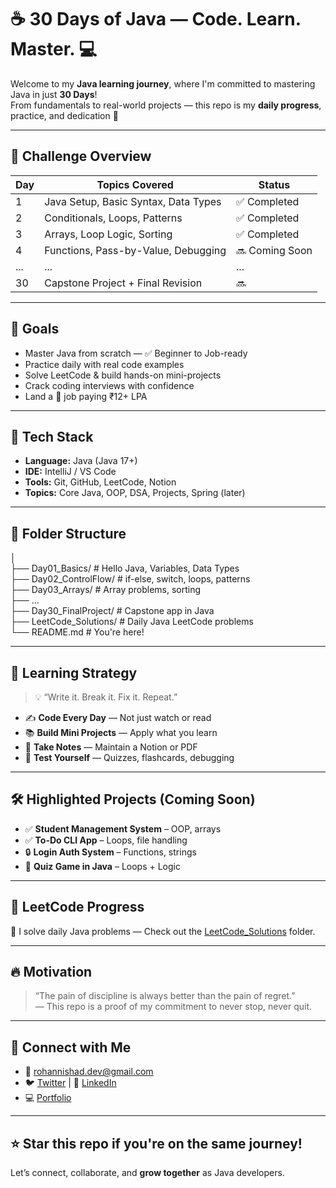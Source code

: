 # ☕ 30 Days of Java — Code. Learn. Master. 💻

Welcome to my **Java learning journey**, where I'm committed to mastering Java in just **30 Days**!  
From fundamentals to real-world projects — this repo is my **daily progress**, practice, and dedication 💪

---

## 📅 Challenge Overview

| Day | Topics Covered                         | Status |
|-----|----------------------------------------|--------|
| 1   | Java Setup, Basic Syntax, Data Types   | ✅ Completed |
| 2   | Conditionals, Loops, Patterns           | ✅ Completed |
| 3   | Arrays, Loop Logic, Sorting             | ✅ Completed |
| 4   | Functions, Pass-by-Value, Debugging     | 🔜 Coming Soon |
| ... | ...                                     | ...    |
| 30  | Capstone Project + Final Revision       | 🔜     |

---

## 🎯 Goals

- Master Java from scratch — ✅ Beginner to Job-ready
- Practice daily with real code examples
- Solve LeetCode & build hands-on mini-projects
- Crack coding interviews with confidence
- Land a 💼 job paying ₹12+ LPA

---

## 🚀 Tech Stack

- **Language:** Java (Java 17+)
- **IDE:** IntelliJ / VS Code
- **Tools:** Git, GitHub, LeetCode, Notion
- **Topics:** Core Java, OOP, DSA, Projects, Spring (later)

---

## 📂 Folder Structure

│<br>
├── Day01_Basics/           # Hello Java, Variables, Data Types <br>
├── Day02_ControlFlow/      # if-else, switch, loops, patterns <br>
├── Day03_Arrays/           # Array problems, sorting <br>
├── ... <br>
├── Day30_FinalProject/     # Capstone app in Java <br>
├── LeetCode_Solutions/     # Daily Java LeetCode problems <br>
└── README.md               # You're here! <br>

---

## 🧠 Learning Strategy

> 💡 “Write it. Break it. Fix it. Repeat.”

- ✍️ **Code Every Day** — Not just watch or read
- 📚 **Build Mini Projects** — Apply what you learn
- 📌 **Take Notes** — Maintain a Notion or PDF
- 🧪 **Test Yourself** — Quizzes, flashcards, debugging

---

## 🛠️ Highlighted Projects (Coming Soon)

- ✅ **Student Management System** – OOP, arrays
- ✅ **To-Do CLI App** – Loops, file handling
- 🔒 **Login Auth System** – Functions, strings
- 🧠 **Quiz Game in Java** – Loops + Logic

---

## 🧩 LeetCode Progress

🔸 I solve daily Java problems — Check out the [LeetCode_Solutions](./LeetCode_Solutions/) folder.

---

## 🔥 Motivation

> “The pain of discipline is always better than the pain of regret.”  
> — This repo is a proof of my commitment to never stop, never quit.

---

## 🙌 Connect with Me

- 📧 rohannishad.dev@gmail.com  
- 🐦 [Twitter](https://x.com/NishadRoha13643) | 💼 [LinkedIn](https://www.linkedin.com/in/rohan-nishad-4a79a5234/) 
- 💻 [Portfolio](https://rohan-nishad.vercel.app)

---

## ⭐ Star this repo if you're on the same journey!
Let’s connect, collaborate, and **grow together** as Java developers.


